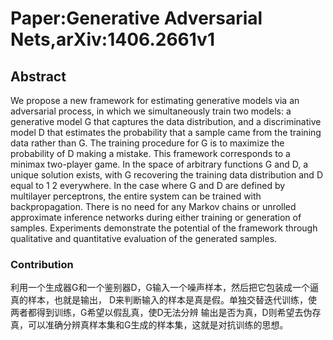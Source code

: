 # Paper:Generative Adversarial Nets,arXiv:1406.2661v1

## Abstract

We propose a new framework for estimating generative models via an adversarial
process, in which we simultaneously train two models: a generative model G
that captures the data distribution, and a discriminative model D that estimates
the probability that a sample came from the training data rather than G. The training
procedure for G is to maximize the probability of D making a mistake. This
framework corresponds to a minimax two-player game. In the space of arbitrary
functions G and D, a unique solution exists, with G recovering the training data
distribution and D equal to 1
2
everywhere. In the case where G and D are defined
by multilayer perceptrons, the entire system can be trained with backpropagation.
There is no need for any Markov chains or unrolled approximate inference networks
during either training or generation of samples. Experiments demonstrate
the potential of the framework through qualitative and quantitative evaluation of
the generated samples.

### Contribution

利用一个生成器G和一个鉴别器D，G输入一个噪声样本，然后把它包装成一个逼真的样本，也就是输出，
D来判断输入的样本是真是假。单独交替迭代训练，使两者都得到训练，G希望以假乱真，使D无法分辨
输出是否为真，D则希望去伪存真，可以准确分辨真样本集和G生成的样本集，这就是对抗训练的思想。
